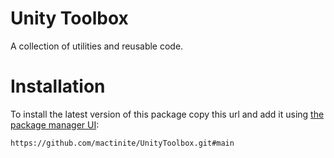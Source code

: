 # Unity Toolbox

A collection of utilities and reusable code.

# Installation

To install the latest version of this package copy this url and add it using [the package manager UI](https://docs.unity3d.com/Packages/com.unity.package-manager-ui@2.1/manual/index.html):

`https://github.com/mactinite/UnityToolbox.git#main`